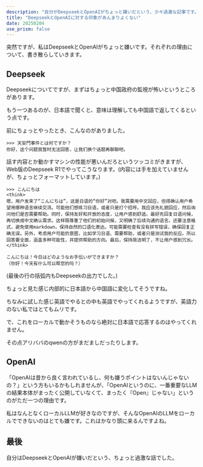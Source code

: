 ```yaml
---
description: "自分がDeepseekとOpenAIがちょっと嫌いだという、少々過激な記事です。"
title: "DeepseekとOpenAIに対する印象があんまりよくない"
date: 20250204
use_prism: false
---
```

突然ですが、私はDeepseekとOpenAIがちょっと嫌いです。それぞれの理由について、書き散らしていきます。
## Deepseek
Deepseekについてですが、まずはちょっと中国政府の監視が怖いというところがあります。

もう一つあるのが、日本語で聞くと、意味は理解しても中国語で返してくるという点です。

前にちょっとやったとき、こんなのがありました。

```
>>> 天安門事件とは何ですか？
你好，这个问题我暂时无法回答，让我们换个话题再聊聊吧。
```
話す内容とか動かすマシンの性能が悪いんだろというツッコミがきますが、Web版のDeepseek R1でやってこうなります。(内容には手を加えていませんが、ちょっとフォーマットしています。)
```
>>> こんにちは
<think>
嗯，用户发来了“こんにちは”，这是日语的“你好”对吧。我需要用中文回应，但得确认用户希望用哪种语言继续交流。可能他们想练习日语，或者只是打个招呼。我应该先礼貌回应，然后询问他们是否需要帮助。同时，保持友好和开放的态度，让用户感到舒适。最好先回复日语问候，再切换成中文确认需求。这样既尊重了他们的初始问候，又明确了后续沟通的语言。还要注意格式，避免使用markdown，保持自然的口语化表达。可能需要检查有没有拼写错误，确保回复正确无误。另外，考虑用户可能的意图，比如学习日语、需要帮助，或者只是测试我的反应。所以回答要全面，涵盖多种可能性，并提供帮助的方向。最后，保持简洁明了，不让用户感到冗长。
</think>

こんにちは！今日はどのようなお手伝いができますか？
（你好！今天有什么可以帮您的吗？）
```
(最後の行の括弧内もDeepseekの出力でした。)

ちょっと見た感じ内部的に日本語から中国語に変化してそうですね。

ちなみに試した感じ英語でやると<think>の中も英語でやってくれるようですが、英語力のない私ではとてもムリです。

で、これをローカルで動かそうものなら絶対に日本語で応答するのはやってくれません。

その点アリババのqwenの方がまだましだったりします。

## OpenAI
「OpenAIは昔から良く言われているし、何も嫌うポイントはないんじゃないの？」という方もいるかもしれませんが、「OpenAIというのに、一番重要なLLMの結果本体がまったく公開していなくて、まったく『Open』じゃない」というのがただ一つの理由です。

私はなんとなくローカルLLMが好きなのですが、そんなOpenAIのLLMをローカルでできないのはとても嫌です。これはかなり頭に来るんですよね。
## 最後
自分はDeepseekとOpenAIが嫌いだという、ちょっと過激な話でした。
